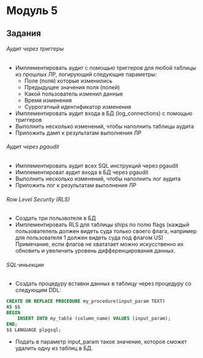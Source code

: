 # Модуль 5

## Задания
###### Аудит через триггеры
- Имплементировать аудит с помощью триггеров для любой таблицы из прошлых ЛР, логирующий следующие параметры:
  - Поле (поля) которые изменились
  - Предыдущее значения поля (полей)
  - Какой пользователь изменил данные
  - Время изменения
  - Суррогатный идентификатор изменения
- Имплементировать аудит входа в БД (log_connections) с помощью триггеров
- Выполнить несколько изменений, чтобы наполнить таблицы аудита
- Приложить дамп к результатам выполнения ЛР

###### Аудит через pgaudit
- Имплементировать аудит всех SQL инструкций через pgaudit
- Имплементироват аудит входа в БД через pgaudit
- Выполнить несколько изменений, чтобы наполнить лог аудита
- Приложить лог к результатам выполнения ЛР

###### Row Level Security (RLS)
- Создать три пользвотеля в БД
- Имплементировать RLS для таблицы ships по полю flags (каждый пользователель должен видеть суда только своего флага, например для пользователя 1 должен видеть суда под флагом US)
Примечание, если флагов не хвататает можно искусственно их обновить и увеличить уровень дифференцирования данных.

###### SQL-иньекции
- Создать процедуру вставки данных в таблицу через процедуру со следующим DDL:
```sql
CREATE OR REPLACE PROCEDURE my_procedure(input_param TEXT)
AS $$
BEGIN
    INSERT INTO my_table (column_name) VALUES (input_param);
END;
$$ LANGUAGE plpgsql;
```
- Подать в параметр input_param такое значение, которое сможет удалить одну из таблиц в БД.

